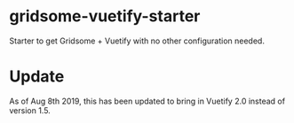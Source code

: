 # gridsome-vuetify-starter
Starter to get Gridsome + Vuetify with no other configuration needed.

# Update
As of Aug 8th 2019, this has been updated to bring in Vuetify 2.0 instead of version 1.5. 
